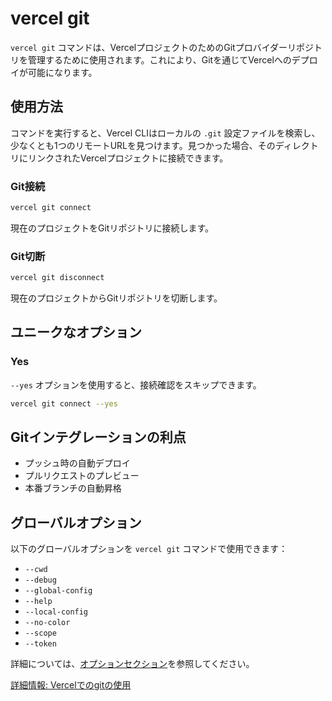 # vercel git

`vercel git` コマンドは、VercelプロジェクトのためのGitプロバイダーリポジトリを管理するために使用されます。これにより、Gitを通じてVercelへのデプロイが可能になります。

## 使用方法

コマンドを実行すると、Vercel CLIはローカルの `.git` 設定ファイルを検索し、少なくとも1つのリモートURLを見つけます。見つかった場合、そのディレクトリにリンクされたVercelプロジェクトに接続できます。

### Git接続

```bash
vercel git connect
```

現在のプロジェクトをGitリポジトリに接続します。

### Git切断

```bash
vercel git disconnect
```

現在のプロジェクトからGitリポジトリを切断します。

## ユニークなオプション

### Yes

`--yes` オプションを使用すると、接続確認をスキップできます。

```bash
vercel git connect --yes
```

## Gitインテグレーションの利点

- プッシュ時の自動デプロイ
- プルリクエストのプレビュー
- 本番ブランチの自動昇格

## グローバルオプション

以下のグローバルオプションを `vercel git` コマンドで使用できます：

- `--cwd`
- `--debug`
- `--global-config`
- `--help`
- `--local-config`
- `--no-color`
- `--scope`
- `--token`

詳細については、[オプションセクション](/docs/cli/global-options)を参照してください。

[詳細情報: Vercelでのgitの使用](/docs/git)
